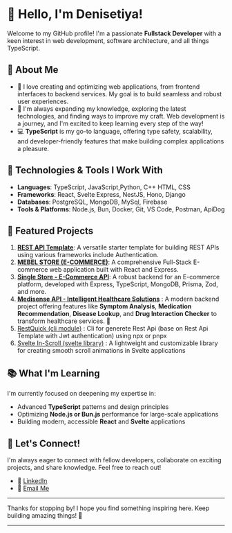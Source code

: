 

# 👋 Hello, I'm Denisetiya!

Welcome to my GitHub profile! I'm a passionate **Fullstack Developer** with a keen interest in web development, software architecture, and all things TypeScript.

## 🚀 About Me

- 👀 I love creating and optimizing web applications, from frontend interfaces to backend services. My goal is to build seamless and robust user experiences.
- 🌱 I'm always expanding my knowledge, exploring the latest technologies, and finding ways to improve my craft. Web development is a journey, and I'm excited to keep learning every step of the way!
- 💻 **TypeScript** is my go-to language, offering type safety, scalability, and developer-friendly features that make building complex applications a pleasure.

## 🔧 Technologies & Tools I Work With

- **Languages**: TypeScript, JavaScript,Python, C++ HTML, CSS
- **Frameworks**: React, Svelte Express, NestJS, Hono, Django
- **Databases**: PostgreSQL, MongoDB, MySql, Firebase
- **Tools & Platforms**: Node.js, Bun, Docker, Git, VS Code, Postman, ApiDog

## 🌟 Featured Projects

1. [**REST API Template**](https://github.com/denisetiya/Rest-api-Template.git): A versatile starter template for building REST APIs using various frameworks include Authentication.  
2. [**MEBEL STORE (E-COMMERCE)**](https://github.com/denisetiya/mabel-store.git): A comprehensive Full-Stack E-commerce web application built with React and Express.  
3. [**Single Store - E-Commerce API**](https://github.com/denisetiya/single-store-api.git): A robust backend for an E-commerce platform, developed with Express, TypeScript, MongoDB, Prisma, Zod, and more.  
4. [**Medisense API - Intelligent Healthcare Solutions**](https://github.com/denisetiya/medisense-api.git) : A modern backend project offering features like **Symptom Analysis**, **Medication Recommendation**, **Disease Lookup**, and **Drug Interaction Checker** to transform healthcare services. 🚀
5. [RestQuick (cli module)](https://github.com/denisetiya/restquick.git) : Cli for generete Rest Api (base on Rest Api Template with Jwt authentication) using npx or pnpx
6. [Svelte In-Scroll (svelte library)](https://github.com/denisetiya/svelte-inscroll.git) : A lightweight and customizable library for creating smooth scroll animations in Svelte applications

## 📚 What I'm Learning

I'm currently focused on deepening my expertise in:

- Advanced **TypeScript** patterns and design principles
- Optimizing **Node.js or Bun.js** performance for large-scale applications
- Building modern, accessible **React** and **Svelte** applications

## 🤝 Let's Connect!

I'm always eager to connect with fellow developers, collaborate on exciting projects, and share knowledge. Feel free to reach out!

- 💼 [LinkedIn](https://linkedin.com/in/deni-setiya-920a092a5)
- 📧 [Email Me](mailto:denisetiya@gmail.com)

---

Thanks for stopping by! I hope you find something inspiring here. Keep building amazing things! 🚀

---
